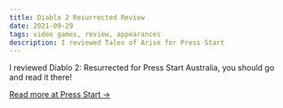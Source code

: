 ```yaml
---
title: Diablo 2 Resurrected Review
date: 2021-09-29
tags: video games, review, appearances
description: I reviewed Tales of Arise for Press Start
---
```


I reviewed Diablo 2: Resurrected for Press Start Australia, you should go and read it there!

[Read more at Press Start →](https://press-start.com.au/reviews/ps5-reviews/2021/09/29/diablo-2-resurrected-review-once-more-into-the-den-of-evil/)
<!--more-->

